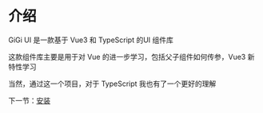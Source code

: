 # 介绍

GiGi UI 是一款基于 Vue3 和 TypeScript 的UI 组件库

这款组件库主要是用于对 Vue 的进一步学习，包括父子组件如何传参，Vue3 新特性学习

当然，通过这一个项目，对于 TypeScript 我也有了一个更好的理解

下一节：[安装](#/doc/install)
